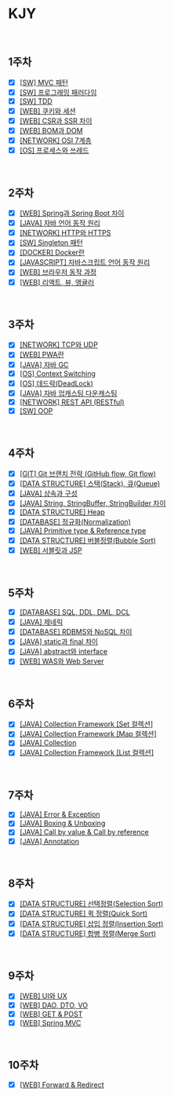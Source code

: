 # KJY

<br/>

## 1주차

- [x] [[SW] MVC 패턴](./%5BSW%5D%20MVC%20패턴.md)
- [x] [[SW] 프로그래밍 패러다임](./%5BSW%5D%20프로그래밍%20패러다임.md)
- [x] [[SW] TDD](./%5BSW%5D%20TDD.md)
- [x] [[WEB] 쿠키와 세션](./%5BWEB%5D%20쿠키와%20세션.md)
- [x] [[WEB] CSR과 SSR 차이](./%5BWEB%5D%20CSR과%20SSR%20차이.md)
- [x] [[WEB] BOM과 DOM](./%5BWEB%5D%20BOM과%20DOM.md)
- [x] [[NETWORK] OSI 7계층](./%5BNETWORK%5D%20OSI%207계층.md)
- [x] [[OS] 프로세스와 쓰레드](./%5BOS%5D%20프로세스와%20쓰레드.md)

<br/>

## 2주차

- [x] [[WEB] Spring과 Spring Boot 차이](./%5BWEB%5D%20Spring과%20Spring%20Boot%20차이.md)
- [x] [[JAVA] 자바 언어 동작 원리](./%5BJAVA%5D%20자바%20언어%20동작%20원리.md)
- [x] [[NETWORK] HTTP와 HTTPS](./%5BNETWORK%5D%20HTTP와%20HTTPS.md)
- [x] [[SW] Singleton 패턴](./%5BSW%5D%20Singleton%20패턴.md)
- [x] [[DOCKER] Docker란](./%5BDocker%5D%20Docker.md)
- [x] [[JAVASCRIPT] 자바스크립트 언어 동작 원리](./%5BJAVASCRIPT%5D%20자바스크립트%20언어%20동작%20원리.md)
- [x] [[WEB] 브라우저 동작 과정](./%5BWEB%5D%20브라우저%20동작%20과정.md)
- [x] [[WEB] 리액트, 뷰, 앵귤러](./%5BWEB%5D%20리액트%2C%20뷰%2C%20앵귤러.md)

<br/>


## 3주차

- [x] [[NETWORK] TCP와 UDP](./%5BNETWORK%5D%20TCP와%20UDP.md)
- [x] [[WEB] PWA란](./%5BWEB%5D%20PWA란.md)
- [x] [[JAVA] 자바 GC](./%5BJAVA%5D%20자바%20GC.md)
- [x] [[OS] Context Switching](./%5BOS%5D%20Context%20Switching.md)
- [x] [[OS] 데드락(DeadLock)](./%5BOS%5D%20데드락(DeadLock).md)
- [x] [[JAVA] 자바 업캐스팅 다운캐스팅](./%5BJAVA%5D%20자바%20업캐스팅%20다운캐스팅.md)
- [x] [[NETWORK] REST API (RESTful)](./%5BNETWORK%5D%20REST%20API%20(RESTful).md)
- [x] [[SW] OOP](./%5BSW%5D%20OOP.md)

<br />


## 4주차

- [x] [[GIT] Git 브랜치 전략 (GitHub flow, Git flow)](./%5BGIT%5D%20Git%20브랜치%20전략%20(Github%20flow%2C%20Git%20flow).md)
- [x] [[DATA STRUCTURE] 스택(Stack), 큐(Queue)](./%5BDATA%20STRUCTURE%5D%20스택(Stack),%20큐(Queue).md)
- [x] [[JAVA] 상속과 구성](./%5BJAVA%5D%20상속과%20구성.md)
- [x] [[JAVA] String, StringBuffer, StringBuilder 차이](./%5BJAVA%5D%20String,%20StringBuffer,%20StringBuilder%20차이.md)
- [x] [[DATA STRUCTURE] Heap](./%5BDATA%20STRUCTURE%5D%20Heap.md)
- [x] [[DATABASE] 정규화(Normalization)](./%5BDATABASE%5D%20정규화%20(Normalization).md)
- [x] [[JAVA] Primitive type & Reference type](./%5BJAVA%5D%20Primitive%20type%20%26%20Reference%20type.md)
- [x] [[DATA STRUCTURE] 버블정렬(Bubble Sort)](./%5BDATA%20STRUCTURE%5D%20버블정렬(Bubble%20Sort).md)
- [x] [[WEB] 서블릿과 JSP](./%5BWEB%5D%20서블릿과%20JSP.md)

<br/>

## 5주차

- [x] [[DATABASE] SQL, DDL, DML, DCL](./%5BDATABASE%5D%20SQL,%20DDL,%20DML,%20DCL.md)
- [x] [[JAVA] 제네릭](./%5BJAVA%5D%20제네릭.md)
- [x] [[DATABASE] RDBMS와 NoSQL 차이](./%5BDATABASE%5D%20RDBMS와%20NoSQL%20차이.md)
- [x] [[JAVA] static과 final 차이](./%5BJAVA%5D%20static과%20final%20차이.md)
- [x] [[JAVA] abstract와 interface](./%5BJAVA%5D%20abstract와%20interface.md)
- [x] [[WEB] WAS와 Web Server](./%5BWEB%5D%20WAS와%20Web%20Server.md)

<br/>

## 6주차

- [x] [[JAVA] Collection Framework [Set 컬렉션]](./%5BJAVA%5D%20컬렉션%20프레임워크%20-%20Set%20컬렉션.md)
- [x] [[JAVA] Collection Framework [Map 컬렉션]](./%5BJAVA%5D%20컬렉션%20프레임워크%20-%20Map%20컬렉션.md)
- [x] [[JAVA] Collection](./%5BJAVA%5D%20Collection.md)
- [x] [[JAVA] Collection Framework [List 컬렉션]](./%5BJAVA%5D%20컬렉션%20프레임워크%20-%20List%20컬렉션.md)

<br/>

## 7주차

- [x] [[JAVA] Error & Exception](./%5BJAVA%5D%20Error%20%26%20Exception.md)
- [x] [[JAVA] Boxing & Unboxing](./%5BJAVA%5D%20Boxing%20%26%20Unboxing.md)
- [x] [[JAVA] Call by value & Call by reference](./%5BJAVA%5D%20Call%20by%20value%20%26%20Call%20by%20reference.md)
- [x] [[JAVA] Annotation](./%5BJAVA%5D%20Annotation.md)

<br/>

## 8주차

- [x] [[DATA STRUCTURE] 선택정렬(Selection Sort)](./%5BDATA%20STRUCTURE%5D%20선택정렬(Selection%20Sort).md)
- [x] [[DATA STRUCTURE] 퀵 정렬(Quick Sort)](./%5BDATA%20STRUCTURE%5D%20퀵%20정렬(Quick%20Sort).md)
- [x] [[DATA STRUCTURE] 삽입 정렬(Insertion Sort)](./%5BDATA%20STRUCTURE%5D%20삽입%20정렬(Insertion%20Sort).md)
- [x] [[DATA STRUCTURE] 합병 정렬(Merge Sort)](./%5BDATA%20STRUCTURE%5D%20합병%20정렬(Merge%20Sort).md)

<br/>

## 9주차

- [x] [[WEB] UI와 UX](./%5BWEB%5D%20UI와%20UX.md)
- [x] [[WEB] DAO, DTO, VO](./%5BWEB%5D%20DAO,%20DTO,%20VO.md)
- [x] [[WEB] GET & POST](./%5BWEB%5D%20GET%20%26%20POST.md)
- [x] [[WEB] Spring MVC](./%5BWEB%5D%20Spring%20MVC.md)

<br/>

## 10주차

- [x] [[WEB] Forward & Redirect](./%5BWEB%5D%20Forward%20%26%20Redirect.md)

<br/>